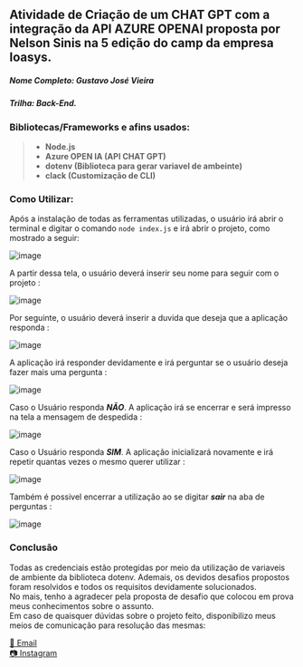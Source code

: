 ## **Atividade de Criação de um CHAT GPT com a integração da API AZURE OPENAI proposta por Nelson Sinis na 5 edição do camp da empresa Ioasys.**
##### Nome Completo: Gustavo José Vieira
##### Trilha: Back-End.

### Bibliotecas/Frameworks e afins usados:
<blockquote><ul>
<li> <b>Node.js</b>  <br />  </li>
<li> <b>Azure OPEN IA (API CHAT GPT)</b> <br />  </li>
<li> <b>dotenv (Biblioteca para gerar variavel de ambeinte)</b> <br />  </li>
<li> <b>clack (Customização de CLI)</b> <br /> </li>
<ul></blockquote>

### Como Utilizar:

Após a instalação de todas as ferramentas utilizadas, o usuário irá abrir o terminal e digitar o comando `node index.js` e irá abrir o projeto, como mostrado a seguir:

![image](https://github.com/GustavoJVvieira/aula_javascript/assets/164119202/67d93975-3b03-4999-8c34-f023fd8af260)

A partir dessa tela, o usuário deverá inserir seu nome para seguir com o projeto :

![image](https://github.com/GustavoJVvieira/aula_javascript/assets/164119202/3e8914cd-5614-45de-a0a9-7d8b6bbeb7f2)

Por seguinte, o usuário deverá inserir a duvida que deseja que a aplicação responda :

![image](https://github.com/GustavoJVvieira/aula_javascript/assets/164119202/f113de66-05df-44e4-8196-833ac2cafeb8)

A aplicação irá responder devidamente e irá perguntar se o usuário deseja fazer mais uma pergunta :

![image](https://github.com/GustavoJVvieira/aula_javascript/assets/164119202/47c2fdfe-82e4-42af-bc2d-a67e72da3240)

Caso o Usuário responda ***NÃO***. A aplicação irá se encerrar e será impresso na tela a mensagem de despedida :

![image](https://github.com/GustavoJVvieira/aula_javascript/assets/164119202/95e869de-7694-4f20-bf26-877d6e53a275)

Caso o Usuário responda ***SIM***. A aplicação inicializará novamente e irá repetir quantas vezes o mesmo querer utilizar :

![image](https://github.com/GustavoJVvieira/aula_javascript/assets/164119202/e2478c0e-e91c-44de-9450-60b94e378cf6)

Também é possivel encerrar a utilização ao se digitar ***sair*** na aba de perguntas :

![image](https://github.com/GustavoJVvieira/aula_javascript/assets/164119202/566da77c-f408-494e-a6f4-f34821a00a58)

### Conclusão

Todas as credenciais estão protegidas por meio da utilização de variaveis de ambiente da biblioteca dotenv. Ademais, os devidos desafios propostos foram resolvidos e todos os requisitos devidamente
solucionados. <br />
No mais, tenho a agradecer pela proposta de desafio que colocou em prova meus conhecimentos sobre o assunto. <br />
Em caso de quaisquer dúvidas sobre o projeto feito, disponibilizo meus meios de comunicação para resolução das mesmas:

<a href = "mailto:gustavojvieira2004@gmail.com">📧 Email</a> <br />
<a href = "https://www.instagram.com/_vi_eira/">📷 Instagram </a>












